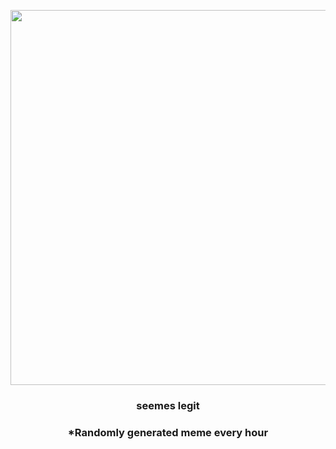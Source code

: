 <p align="center">
        <img src="https://i.redd.it/ig0swz5dta191.jpg" width="600" height="600">
        </p>
        <h3 align="center">seemes legit</h3>
        <h3 align="center">*Randomly generated meme every hour</h3>
    